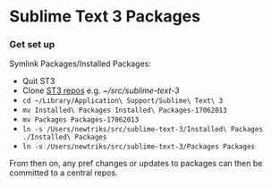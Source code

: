 # Sublime Text 3 Packages

### Get set up

Symlink Packages/Installed Packages:

* Quit ST3
* Clone [ST3 repos](https://github.com/stationkeeping/Sublime-Text-3) e.g. _~/src/sublime-text-3_
* `cd ~/Library/Application\ Support/Sublime\ Text\ 3`
* `mv Installed\ Packages Installed\ Packages-17062013`
* `mv Packages Packages-17062013`
* `ln -s /Users/newtriks/src/sublime-text-3/Installed\ Packages ./Installed\ Packages`
* `ln -s /Users/newtriks/src/sublime-text-3/Packages Packages`

From then on, any pref changes or updates to packages can then be committed to a central repos.

